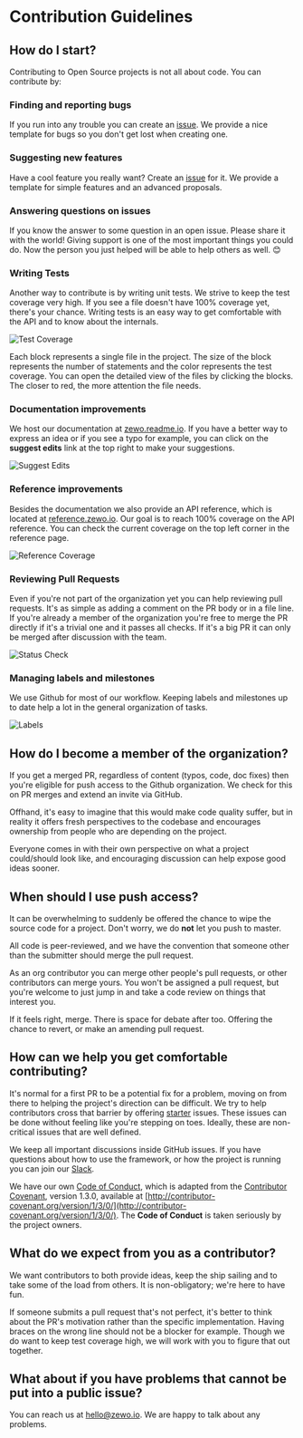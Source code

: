 # Contribution Guidelines

## How do I start?

Contributing to Open Source projects is not all about code. You can contribute by:

### Finding and reporting bugs

If you run into any trouble you can create an [issue](https://github.com/Zewo/Zewo/issues/new). We provide a nice template for bugs so you don't get lost when creating one.

### Suggesting new features

Have a cool feature you really want? Create an [issue](https://github.com/Zewo/Zewo/issues/new) for it. We provide a template for simple features and an advanced proposals.

### Answering questions on issues

If you know the answer to some question in an open issue. Please share it with the world! Giving support is one of the most important things you could do. Now the person you just helped will be able to help others as well. 😊

### Writing Tests

Another way to contribute is by writing unit tests. We strive to keep the test coverage very high. If you see a file doesn't have 100% coverage yet, there's your chance. Writing tests is an easy way to get comfortable with the API and to know about the internals.

![Test Coverage](https://codecov.io/gh/Zewo/Zewo/branch/master/graphs/tree.svg)

Each block represents a single file in the project. The size of the block represents the number of statements and the color represents the test coverage. You can open the detailed view of the files by clicking the blocks. The closer to red, the more attention the file needs.

### Documentation improvements

We host our documentation at [zewo.readme.io](http://zewo.readme.io). If you have a better way to express an idea or if you see a typo for example, you can click on the **suggest edits** link at the top right to make your suggestions.

![Suggest Edits](http://i63.tinypic.com/dz70oz.png)

### Reference improvements

Besides the documentation we also provide an API reference, which is located at [reference.zewo.io](http://reference.zewo.io). Our goal is to reach 100% coverage on the API reference. You can check the current coverage on the top left corner in the reference page.

![Reference Coverage](http://i67.tinypic.com/331zot3.png)

### Reviewing Pull Requests

Even if you're not part of the organization yet you can help reviewing pull requests. It's as simple as adding a comment on the PR body or in a file line. If you're already a member of the organization you're free to merge the PR directly if it's a trivial one and it passes all checks. If it's a big PR it can only be merged after discussion with the team.

![Status Check](http://i65.tinypic.com/2aipmop.png)

### Managing labels and milestones

We use Github for most of our workflow. Keeping labels and milestones up to date help a lot in the general organization of tasks.

![Labels](http://i63.tinypic.com/aw4zdt.png)

## How do I become a member of the organization?

If you get a merged PR, regardless of content (typos, code, doc fixes) then you're eligible for push access to the Github organization. We check for this on PR merges and extend an invite via GitHub.

Offhand, it's easy to imagine that this would make code quality suffer, but in reality it offers fresh perspectives to the codebase and encourages ownership from people who are depending on the project.

Everyone comes in with their own perspective on what a project could/should look like, and encouraging discussion can help expose good ideas sooner.

## When should I use push access?

It can be overwhelming to suddenly be offered the chance to wipe the source code for a project. Don't worry, we do **not** let you push to master.

All code is peer-reviewed, and we have the convention that someone other than the submitter should merge the pull request.

As an org contributor you can merge other people's pull requests, or other contributors can merge yours. You won't be assigned a pull request, but you're welcome to just jump in and take a code review on things that interest you.

If it feels right, merge. There is space for debate after too. Offering the chance to revert, or make an amending pull request.

## How can we help you get comfortable contributing?

It's normal for a first PR to be a potential fix for a problem, moving on from there to helping the project's direction can be difficult. We try to help contributors cross that barrier by offering [starter](https://github.com/Zewo/Zewo/labels/starter) issues. These issues can be done without feeling like you're stepping on toes. Ideally, these are non-critical issues that are well defined.

We keep all important discussions inside GitHub issues. If you have questions about how to use the framework, or how the project is running you can join our [Slack](http://slack.zewo.io).

We have our own [Code of Conduct](COC.md), which is adapted from the [Contributor Covenant](http://contributor-covenant.org), version 1.3.0, available at [http://contributor-covenant.org/version/1/3/0/](http://contributor-covenant.org/version/1/3/0/). The **Code of Conduct** is taken seriously by the project owners.

## What do we expect from you as a contributor?

We want contributors to both provide ideas, keep the ship sailing and to take some of the load from others. It is non-obligatory; we're here to have fun.

If someone submits a pull request that's not perfect, it's better to think about the PR's motivation rather than the specific implementation. Having braces on the wrong line should not be a blocker for example. Though we do want to keep test coverage high, we will work with you to figure that out together.

## What about if you have problems that cannot be put into a public issue?

You can reach us at [hello@zewo.io](mailto:hello@zewo.io). We are happy to talk about any problems.